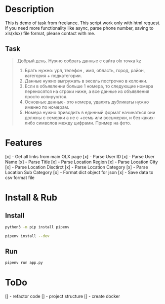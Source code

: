 # Description
This is demo of task from freelance. This script work only with html request.
If you need more functionality like async, parse phone number, saving to
xls(xlsx) file format, please contact with me.

## Task
> Добрый день. Нужно собрать данные с сайта olx точка kz 
> 1. Брать нужно: урл, телефон , имя, область, город, район, категория + подкатегории.
> 2. Данные нужно выгружать в эксель построчно в колонки. 
> 3. Если в объявлении больше 1 номера, то следующие номера переносятся на строки ниже, а все данные из объявления просто копируются. 
> 4. Основные данные- это номера, удалять дубликаты нужно именно по номерам. 
> 5. Номера нужно приводить в единный формат начинаться они должны с семерки а не с +семь или восьмерки, и без каких-либо символов между цифрами. Пример на фото.

# Features
[x] - Get all links from main OLX page
[x] - Parse User ID
[x] - Parse User Name
[x] - Parse Title
[x] - Parse Location Region
[x] - Parse Location City
[x] - Parse Location Disctirct
[x] - Parse Location Category
[x] - Parse Location Sub Category
[x] - Format dict object for json
[x] - Save data to csv format file

# Install & Rub
## Install
```bash
python3 -m pip install pipenv
```

```bash
pipenv install --dev
```
## Run
```bash
pipenv run app.py
```

# ToDo
[] - refactor code
[] - project structure
[] - create docker
